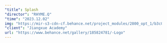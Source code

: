 ```yaml
---
"title": Splash
"director": "RHYME.Q"
"time": "2023.12.02"
img: "https://mir-s3-cdn-cf.behance.net/project_modules/2800_opt_1/b3c0c4185824545.668dee87104a5.png"
"client": "Jiangxue Academy"
url: "https://www.behance.net/gallery/185824781/-Logo"
---
```

